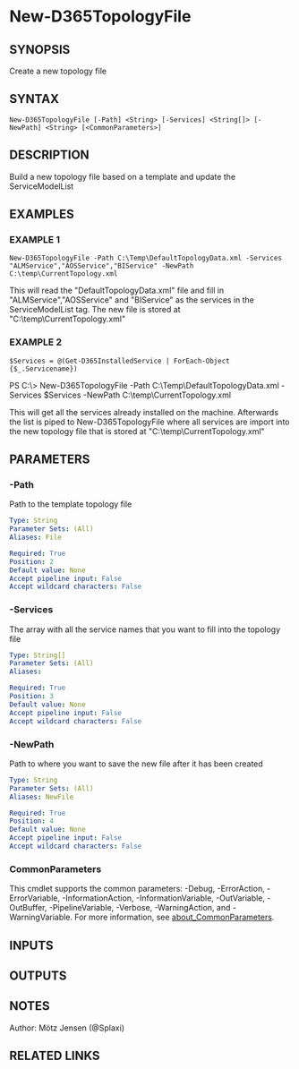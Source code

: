 ﻿---
external help file: d365fo.tools-help.xml
Module Name: d365fo.tools
online version:
schema: 2.0.0
---

# New-D365TopologyFile

## SYNOPSIS
Create a new topology file

## SYNTAX

```
New-D365TopologyFile [-Path] <String> [-Services] <String[]> [-NewPath] <String> [<CommonParameters>]
```

## DESCRIPTION
Build a new topology file based on a template and update the ServiceModelList

## EXAMPLES

### EXAMPLE 1
```
New-D365TopologyFile -Path C:\Temp\DefaultTopologyData.xml -Services "ALMService","AOSService","BIService" -NewPath C:\temp\CurrentTopology.xml
```

This will read the "DefaultTopologyData.xml" file and fill in "ALMService","AOSService" and "BIService"
as the services in the ServiceModelList tag.
The new file is stored at "C:\temp\CurrentTopology.xml"

### EXAMPLE 2
```
$Services = @(Get-D365InstalledService | ForEach-Object {$_.Servicename})
```

PS C:\\\> New-D365TopologyFile -Path C:\Temp\DefaultTopologyData.xml -Services $Services -NewPath C:\temp\CurrentTopology.xml

This will get all the services already installed on the machine.
Afterwards the list is piped
to New-D365TopologyFile where all services are import into the new topology file that is stored at "C:\temp\CurrentTopology.xml"

## PARAMETERS

### -Path
Path to the template topology file

```yaml
Type: String
Parameter Sets: (All)
Aliases: File

Required: True
Position: 2
Default value: None
Accept pipeline input: False
Accept wildcard characters: False
```

### -Services
The array with all the service names that you want to fill into the topology file

```yaml
Type: String[]
Parameter Sets: (All)
Aliases:

Required: True
Position: 3
Default value: None
Accept pipeline input: False
Accept wildcard characters: False
```

### -NewPath
Path to where you want to save the new file after it has been created

```yaml
Type: String
Parameter Sets: (All)
Aliases: NewFile

Required: True
Position: 4
Default value: None
Accept pipeline input: False
Accept wildcard characters: False
```

### CommonParameters
This cmdlet supports the common parameters: -Debug, -ErrorAction, -ErrorVariable, -InformationAction, -InformationVariable, -OutVariable, -OutBuffer, -PipelineVariable, -Verbose, -WarningAction, and -WarningVariable. For more information, see [about_CommonParameters](http://go.microsoft.com/fwlink/?LinkID=113216).

## INPUTS

## OUTPUTS

## NOTES
Author: Mötz Jensen (@Splaxi)

## RELATED LINKS
